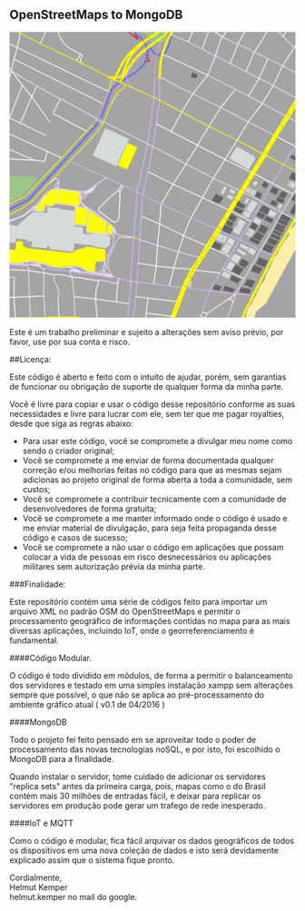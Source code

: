 OpenStreetMaps to MongoDB
-------------------------

![Imagem de exemplo](https://raw.githubusercontent.com/helmutkemper/OpenStreetMapsToMongoDb/master/map_test_cut1.png)

Este é um trabalho preliminar e sujeito a alterações sem aviso prévio, por favor, use por sua conta e risco.

##Licença:

Este código é aberto e feito com o intuito de ajudar, porém, sem garantias de funcionar ou obrigação de suporte de qualquer forma da minha parte.

Você é livre para copiar e usar o código desse repositório conforme as suas necessidades e livre para lucrar com ele, sem ter que me pagar royalties, desde que siga as regras abaixo:

* Para usar este código, você se compromete a divulgar meu nome como sendo o criador original;
* Você se compromete a me enviar de forma documentada qualquer correção e/ou melhorias feitas no código para que as mesmas sejam adicionas ao projeto original de forma aberta a toda a comunidade, sem custos;
* Você se compromete a contribuir tecnicamente com a comunidade de desenvolvedores de forma gratuita;
* Você se compromete a me manter informado onde o código é usado e me enviar material de divulgação, para seja feita propaganda desse código e casos de sucesso;
* Você se compromete a não usar o código em aplicações que possam colocar a vida de pessoas em risco desnecessários ou aplicações militares sem autorização prévia da minha parte.

###Finalidade:

Este repositório contém uma série de códigos feito para importar um arquivo XML no padrão OSM do OpenStreetMaps e permitir o processamento geográfico de informações contidas no mapa para as mais diversas aplicações, incluindo IoT, onde o georreferenciamento é fundamental.

####Código Modular.

O código é todo dividido em módulos, de forma a permitir o balanceamento dos servidores e testado em uma simples instalação xampp sem alterações sempre que possível, o que não se aplica ao pré-processamento do ambiente gráfico atual ( v0.1 de 04/2016 )

####MongoDB

Todo o projeto fei feito pensado em se aproveitar todo o poder de processamento das novas tecnologias noSQL, e por isto, foi escolhido o MongoDB para a finalidade.

Quando instalar o servidor, tome cuidado de adicionar os servidores "replica sets" antes da primeira carga, pois, mapas como o do Brasil contém mais 30 milhões de entradas fácil, e deixar para replicar os servidores em produção pode gerar um trafego de rede inesperado.

####IoT e MQTT

Como o código é modular, fica fácil arquivar os dados geográficos de todos os dispositivos em uma nova coleção de dados e isto será devidamente explicado assim que o sistema fique pronto.

Cordialmente,<br>
Helmut Kemper<br>
helmut.kemper no mail do google.
